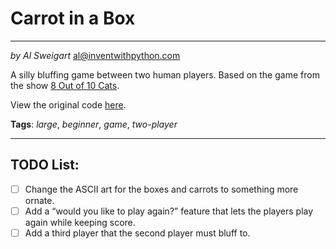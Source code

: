 # Carrot in a Box
___
_by Al Sweigart_ [al@inventwithpython.com](mailto:al@inventwithpython.com)

A silly bluffing game between two human players. Based on the game
from the show [8 Out of 10 Cats](https://www.youtube.com/watch?v=0UGuPvrsG3E).

View the original code [here](https://nostarch.com/big-book-small-python-projects).

**Tags**: _large_, _beginner_, _game_, _two-player_

___

## TODO List:
* [ ] Change the ASCII art for the boxes and carrots to something more ornate.
* [ ] Add a “would you like to play again?” feature that lets the players play again while keeping score.
* [ ] Add a third player that the second player must bluff to.